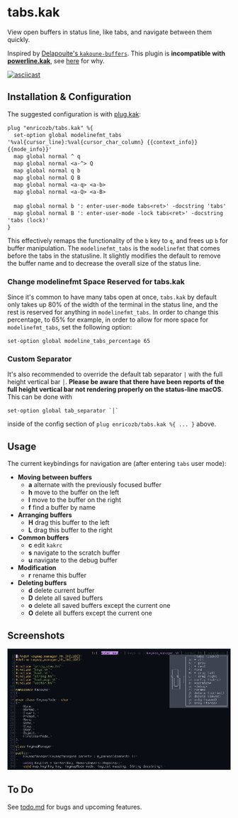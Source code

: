 # tabs.kak

View open buffers in status line, like tabs, and navigate between them quickly.

Inspired by [Delapouite's `kakoune-buffers`][1]. This plugin is **incompatible with [powerline.kak](https://github.com/andreyorst/powerline.kak)**, see [here](https://github.com/enricozb/tabs.kak/issues/1#issuecomment-737410152) for why.

[![asciicast](https://asciinema.org/a/JuHNPO8i7nkOmCBQOCfZ8UEOf.svg)][2]

## Installation & Configuration
The suggested configuration is with [plug.kak][3]:
```
plug "enricozb/tabs.kak" %{
  set-option global modelinefmt_tabs '%val{cursor_line}:%val{cursor_char_column} {{context_info}} {{mode_info}}'
  map global normal ^ q
  map global normal <a-^> Q
  map global normal q b
  map global normal Q B
  map global normal <a-q> <a-b>
  map global normal <a-Q> <a-B>

  map global normal b ': enter-user-mode tabs<ret>' -docstring 'tabs'
  map global normal B ': enter-user-mode -lock tabs<ret>' -docstring 'tabs (lock)'
}
```
This effectively remaps the functionality of the `b` key to `q`, and frees up `b` for
buffer manipulation. The `modelinefmt_tabs` is the `modelinefmt` that comes before the
tabs in the statusline. It slightly modifies the default to remove the buffer name and
to decrease the overall size of the status line.

### Change modelinefmt Space Reserved for tabs.kak
Since it's common to have many tabs open at once, `tabs.kak` by default only takes up
80% of the width of the terminal in the status line, and the rest is reserved for
anything in `modelinefmt_tabs`. In order to change this percentage, to 65% for example,
in order to allow for more space for `modelinefmt_tabs`, set the following option:
```
set-option global modeline_tabs_percentage 65
```

### Custom Separator
It's also recommended to override the default tab separator `|` with the full height
vertical bar `│`. **Please be aware that there have been reports of the full height
vertical bar not rendering properly on the status-line macOS**. This can be done with
```
set-option global tab_separator `│`
```
inside of the config section of `plug enricozb/tabs.kak %{ ... }` above.


## Usage
The current keybindings for navigation are (after entering `tabs` user mode):

- **Moving between buffers**
  - **a** alternate with the previously focused buffer
  - **h** move to the buffer on the left
  - **l** move to the buffer on the right
  - **f** find a buffer by name
- **Arranging buffers**
  - **H** drag this buffer to the left
  - **L** drag this buffer to the right
- **Common buffers**
  - **c** edit `kakrc`
  - **s** navigate to the scratch buffer
  - **u** navigate to the debug buffer
- **Modification**
  - **r** rename this buffer
- **Deleting buffers**
  - **d** delete current buffer
  - **D** delete all saved buffers
  - **o** delete all saved buffers except the current one
  - **O** delete all buffers except the current one

## Screenshots
![tabs.kak screenshot][4]

## To Do
See [todo.md][5] for bugs and upcoming features.

[1]: https://github.com/Delapouite/kakoune-buffers/
[2]: https://asciinema.org/a/JuHNPO8i7nkOmCBQOCfZ8UEOf
[3]: https://github.com/robertmeta/plug.kak
[4]: screenshot1.png
[5]: todo.md
